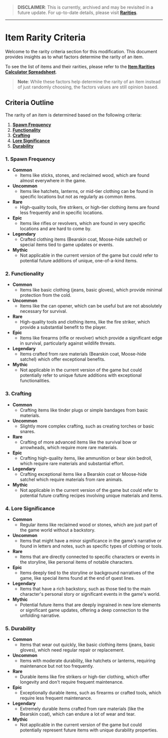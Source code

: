 > **DISCLAIMER**: This is currently, archived and may be revisited in a future update. For up-to-date details, please visit [**Rarities**](https://github.com/Deaadman/ItemRarities/blob/release/Information/RARITIES.md).

---

# Item Rarity Criteria

Welcome to the rarity criteria section for this modification. This document provides insights as to what factors determine the rarity of an item.

To see the list of items and their rarities, please refer to the [**Item Rarities Calculator Spreadsheet**](https://docs.google.com/spreadsheets/d/19GUh8aYRBGjHIv6Q4XgQe_q5LnUdL6oR5PuvzfPH0rQ/edit?usp=sharing).

> **Note**: While these factors help determine the rarity of an item instead of just randomly choosing, the factors values are still opinion based.

## Criteria Outline

The rarity of an item is determined based on the following criteria:
1. [**Spawn Frequency**](#1-spawn-frequency)
2. [**Functionality**](#2-functionality)
3. [**Crafting**](#3-crafting)
4. [**Lore Significance**](#4-lore-significance)
5. [**Durability**](#5-durability)

### 1. Spawn Frequency

- **Common**
  - Items like sticks, stones, and reclaimed wood, which are found almost everywhere in the game.
- **Uncommon**
  - Items like hatchets, lanterns, or mid-tier clothing can be found in specific locations but not as regularly as common items.
- **Rare**
  - High-quality tools, fire strikers, or high-tier clothing items are found less frequently and in specific locations.
- **Epic**
  - Items like rifles or revolvers, which are found in very specific locations and are hard to come by.
- **Legendary**
  - Crafted clothing items (Bearskin coat, Moose-hide satchel) or special items tied to game updates or events.
- **Mythic**
  - Not applicable in the current version of the game but could refer to potential future additions of unique, one-of-a-kind items.

### 2. Functionality

- **Common**
  - Items like basic clothing (jeans, basic gloves), which provide minimal protection from the cold.
- **Uncommon**
  - Items like the can opener, which can be useful but are not absolutely necessary for survival.
- **Rare**
  - High-quality tools and clothing items, like the fire striker, which provide a substantial benefit to the player.
- **Epic**
  - Items like firearms (rifle or revolver) which provide a significant edge in survival, particularly against wildlife threats.
- **Legendary**
  - Items crafted from rare materials (Bearskin coat, Moose-hide satchel) which offer exceptional benefits.
- **Mythic**
  - Not applicable in the current version of the game but could potentially refer to unique future additions with exceptional functionalities.

### 3. Crafting

- **Common**
  - Crafting items like tinder plugs or simple bandages from basic materials.
- **Uncommon**
  - Slightly more complex crafting, such as creating torches or basic snares.
- **Rare**
  - Crafting of more advanced items like the survival bow or arrowheads, which require more rare materials.
- **Epic**
  - Crafting high-quality items, like ammunition or bear skin bedroll, which require rare materials and substantial effort.
- **Legendary**
  - Crafting exceptional items like a Bearskin coat or Moose-hide satchel which require materials from rare animals.
- **Mythic**
  - Not applicable in the current version of the game but could refer to potential future crafting recipes involving unique materials and items.

### 4. Lore Significance

- **Common**
  - Regular items like reclaimed wood or stones, which are just part of the game world without a backstory.
- **Uncommon**
  - Items that might have a minor significance in the game's narrative or found in letters and notes, such as specific types of clothing or tools.
- **Rare**
  - Items that are directly connected to specific characters or events in the storyline, like personal items of notable characters.
- **Epic**
  - Items deeply tied to the storyline or background narratives of the game, like special items found at the end of quest lines.
- **Legendary**
  - Items that have a rich backstory, such as those tied to the main character's personal story or significant events in the game's world.
- **Mythic**
  - Potential future items that are deeply ingrained in new lore elements or significant game updates, offering a deep connection to the unfolding narrative.

### 5. Durability

- **Common**
  - Items that wear out quickly, like basic clothing items (jeans, basic gloves), which need regular repair or replacement.
- **Uncommon**
  - Items with moderate durability, like hatchets or lanterns, requiring maintenance but not too frequently.
- **Rare**
  - Durable items like fire strikers or high-tier clothing, which offer longevity and don't require frequent maintenance.
- **Epic**
  - Exceptionally durable items, such as firearms or crafted tools, which require less frequent maintenance.
- **Legendary**
  - Extremely durable items crafted from rare materials (like the Bearskin coat), which can endure a lot of wear and tear.
- **Mythic**
  - Not applicable in the current version of the game but could potentially represent future items with unique durability properties.
